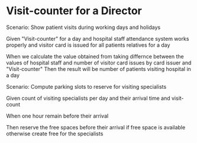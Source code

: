 # Visit-counter for a Director

Scenario: Show patient visits during working days and holidays

  Given "Visit-counter" for a day
  and hospital staff attendance system works properly
  and visitor card is issued for all patients relatives for a day
  
  When we calculate the value obtained from taking differnce
  between the values of hospital staff
  and number of visitor card issues by card issuer
  and "Visit-counter"
  Then the result will be number of patients visiting hospital in a day

Scenario: Compute parking slots to reserve for visiting specialists

  Given count of visiting specialists per day and their arrival time
  and visit-count
  
  When one hour remain before their arrival
  
  Then reserve the free spaces before their arrival if free space is available
  otherwise create free for the specialists
